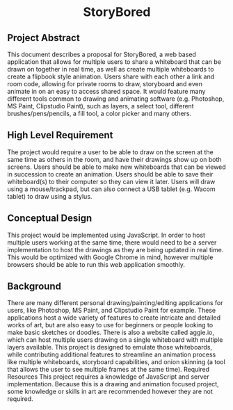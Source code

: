 
<div align="center">

# StoryBored

</div>


## Project Abstract
This document describes a proposal for StoryBored, a web based application that allows for multiple users to share a whiteboard that can be drawn on together in real time, as well as create multiple whiteboards to create a flipbook style animation. Users share with each other a link and room code, allowing for private rooms to draw, storyboard and even animate in on an easy to access shared space. It would feature many different tools common to drawing and animating software (e.g. Photoshop, MS Paint, Clipstudio Paint), such as layers, a select tool, different brushes/pens/pencils, a fill tool, a color picker and many others. 

## High Level Requirement
The project would require a user to be able to draw on the screen at the same time as others in the room, and have their drawings show up on both screens. Users should be able to make new whiteboards that can be viewed in succession to create an animation. Users should be able to save their whiteboard(s) to their computer so they can view it later. Users will draw using a mouse/trackpad, but can also connect a USB tablet (e.g. Wacom tablet) to draw using a stylus.

## Conceptual Design
This project would be implemented using JavaScript. In order to host multiple users working at the same time, there would need to be a server implementation to host the drawings as they are being updated in real time. This would be optimized with Google Chrome in mind, however multiple browsers should be able to run this web application smoothly. 

## Background
There are many different personal drawing/painting/editing applications for users, like Photoshop, MS Paint, and Clipstudio Paint for example. These applications host a wide variety of features to create intricate and detailed works of art, but are also easy to use for beginners or people looking to make basic sketches or doodles. There is also a website called aggie.io, which can host multiple users drawing on a single whiteboard with multiple layers available. This project is designed to emulate those whiteboards, while contributing additional features to streamline an animation process like multiple whiteboards, storyboard capabilities, and onion skinning (a tool that allows the user to see multiple frames at the same time).
Required Resources
This project requires a knowledge of JavaScript and server implementation. Because this is a drawing and animation focused project, some knowledge or skills in art are recommended however they are not required.

